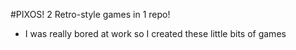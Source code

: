 #PIXOS!
2 Retro-style games in 1 repo!
- I was really bored at work so I created these little bits of games
